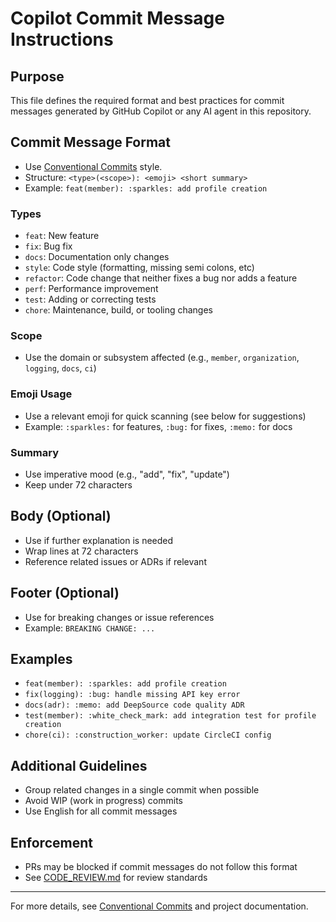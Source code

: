 # Copilot Commit Message Instructions

## Purpose
This file defines the required format and best practices for commit messages generated by GitHub Copilot or any AI agent in this repository.

## Commit Message Format
- Use [Conventional Commits](https://www.conventionalcommits.org/en/v1.0.0/) style.
- Structure: `<type>(<scope>): <emoji> <short summary>`
- Example: `feat(member): :sparkles: add profile creation`

### Types
- `feat`: New feature
- `fix`: Bug fix
- `docs`: Documentation only changes
- `style`: Code style (formatting, missing semi colons, etc)
- `refactor`: Code change that neither fixes a bug nor adds a feature
- `perf`: Performance improvement
- `test`: Adding or correcting tests
- `chore`: Maintenance, build, or tooling changes

### Scope
- Use the domain or subsystem affected (e.g., `member`, `organization`, `logging`, `docs`, `ci`)

### Emoji Usage
- Use a relevant emoji for quick scanning (see below for suggestions)
- Example: `:sparkles:` for features, `:bug:` for fixes, `:memo:` for docs

### Summary
- Use imperative mood (e.g., "add", "fix", "update")
- Keep under 72 characters

## Body (Optional)
- Use if further explanation is needed
- Wrap lines at 72 characters
- Reference related issues or ADRs if relevant

## Footer (Optional)
- Use for breaking changes or issue references
- Example: `BREAKING CHANGE: ...`

## Examples
- `feat(member): :sparkles: add profile creation`
- `fix(logging): :bug: handle missing API key error`
- `docs(adr): :memo: add DeepSource code quality ADR`
- `test(member): :white_check_mark: add integration test for profile creation`
- `chore(ci): :construction_worker: update CircleCI config`

## Additional Guidelines
- Group related changes in a single commit when possible
- Avoid WIP (work in progress) commits
- Use English for all commit messages

## Enforcement
- PRs may be blocked if commit messages do not follow this format
- See [CODE_REVIEW.md](../docs/CODE_REVIEW.md) for review standards

---
For more details, see [Conventional Commits](https://www.conventionalcommits.org/en/v1.0.0/) and project documentation.

